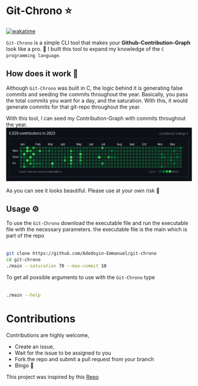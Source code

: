 # Git-Chrono ⭐

[![wakatime](https://wakatime.com/badge/user/1cf7c976-595a-4fc7-a7c4-324b43a74aca/project/e5bbf196-a4af-4eed-a5fe-83b6e3eae539.svg)](https://wakatime.com/badge/user/1cf7c976-595a-4fc7-a7c4-324b43a74aca/project/e5bbf196-a4af-4eed-a5fe-83b6e3eae539)



`Git-Chrono` is a simple CLI tool that makes your **Github-Contribution-Graph** look like a pro. 🚀
I built this tool to expand my knowledge of the `C programming language`.

## How does it work 🤔

Although `Git-Chrono` was built in C, the logic behind it is generating false commits and seeding the commits throughout the year. Basically, you pass the total commits you want for a day, and the saturation. With this, it would generate commits for that git-repo throughout the year.

With this tool, I can seed my Contribution-Graph with commits throughout the year.
![Screenshot](/assets/img-1.png)

As you can see it looks beautiful. Please use at your own risk 🫵

## Usage ⚙️

To use the `Git-Chrono` download the executable file and run the executable file with the necessary parameters.
the executable file is the main which is part of the repo

```bash

git clone https://github.com/Adedoyin-Emmanuel/git-chrono
cd git-chrono
./main --saturation 70 --max-commit 10

```

To get all possible arguments to use with the `Git-Chrono` type

```bash

./main --help

```

# Contributions

Contributions are highly welcome,

- Create an issue,
- Wait for the issue to be assigned to you
- Fork the repo and submit a pull request from your branch
- Bingo 🚀




This project was inspired by this [Repo](https://github.com/umayr/badass/tree/develop)
